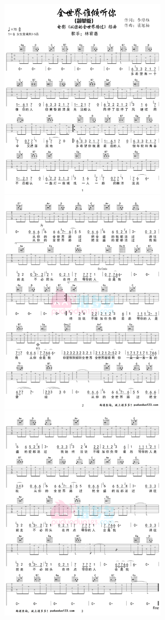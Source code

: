![](img/全世界谁倾听你/img-2023-04-24-10-39-40.png)
![](img/全世界谁倾听你/img-2023-04-24-10-39-47.png)
![](img/全世界谁倾听你/img-2023-04-24-10-40-03.png)